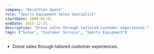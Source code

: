 ```yaml
---
company: "Decathlon Spain"
role: "Sports Equipment Sales Specialist"
startDate: 2009-01-01
endDate: 2015-12-31
description: "Drove sales through tailored customer experiences."
tags: ["Sales", "Customer Service", "Sports Equipment"]
---
```


- Drove sales through tailored customer experiences.